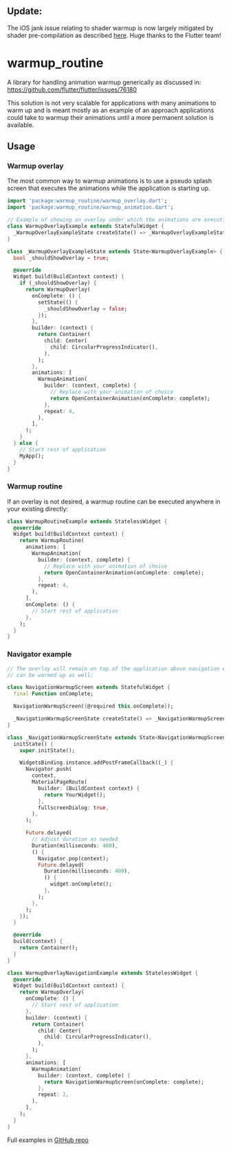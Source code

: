 ## Update:

The iOS jank issue relating to shader warmup is now largely mitigated by shader pre-compilation as described [here](https://github.com/flutter/flutter/issues/79298?fbclid=IwAR2Mmv5QnZUSRw7uDaa21unLCt-QXTv8pv3C0VBcw9iv_Mb2RX7pMhzGIQQ). Huge thanks to the Flutter team!

# warmup_routine

A library for handling animation warmup generically as discussed in: https://github.com/flutter/flutter/issues/76180

This solution is not very scalable for applications with many animations to warm up and is meant mostly as an example of an approach applications could take
to warmup their animations until a more permanent solution is available.

## Usage

### Warmup overlay

The most common way to warmup animations is to use a pseudo splash screen that executes the animations while the application is starting up.

```dart
import 'package:warmup_routine/warmup_overlay.dart';
import 'package:warmup_routine/warmup_animation.dart';

// Example of showing an overlay under which the animations are executing.
class WarmupOverlayExample extends StatefulWidget {
  _WarmupOverlayExampleState createState() => _WarmupOverlayExampleState();
}

class _WarmupOverlayExampleState extends State<WarmupOverlayExample> {
  bool _shouldShowOverlay = true;

  @override
  Widget build(BuildContext context) {
    if (_shouldShowOverlay) {
      return WarmupOverlay(
        onComplete: () {
          setState(() {
            _shouldShowOverlay = false;
          });
        },
        builder: (context) {
          return Container(
            child: Center(
              child: CircularProgressIndicator(),
            ),
          );
        },
        animations: [
          WarmupAnimation(
            builder: (context, complete) {
              // Replace with your animation of choice
              return OpenContainerAnimation(onComplete: complete);
            },
            repeat: 4,
          ),
        ],
      );
    }
  } else {
    // Start rest of application
    MyApp();
  }
}
```

### Warmup routine

If an overlay is not desired, a warmup routine can be executed anywhere in your existing directly:

```dart
class WarmupRoutineExample extends StatelessWidget {
  @override
  Widget build(BuildContext context) {
    return WarmupRoutine(
      animations: [
        WarmupAnimation(
          builder: (context, complete) {
            // Replace with your animation of choice
            return OpenContainerAnimation(onComplete: complete);
          },
          repeat: 4,
        ),
      ],
      onComplete: () {
        // Start rest of application
      },
    );
  }
}
```

### Navigator example

```dart
// The overlay will remain on top of the application above navigation events, so Navigator.push/pop
// can be warmed up as well:

class NavigationWarmupScreen extends StatefulWidget {
  final Function onComplete;

  NavigationWarmupScreen({@required this.onComplete});

  _NavigationWarmupScreenState createState() => _NavigationWarmupScreenState();
}

class _NavigationWarmupScreenState extends State<NavigationWarmupScreen> {
  initState() {
    super.initState();

    WidgetsBinding.instance.addPostFrameCallback((_) {
      Navigator.push(
        context,
        MaterialPageRoute(
          builder: (BuildContext context) {
            return YourWidget();
          },
          fullscreenDialog: true,
        ),
      );

      Future.delayed(
        // Adjust duration as needed
        Duration(milliseconds: 400),
        () {
          Navigator.pop(context);
          Future.delayed(
            Duration(milliseconds: 400),
            () {
              widget.onComplete();
            },
          );
        },
      );
    });
  }

  @override
  build(context) {
    return Container();
  }
}

class WarmupOverlayNavigationExample extends StatelessWidget {
  @override
  Widget build(BuildContext context) {
    return WarmupOverlay(
      onComplete: () {
        // Start rest of application
      },
      builder: (context) {
        return Container(
          child: Center(
            child: CircularProgressIndicator(),
          ),
        );
      },
      animations: [
        WarmupAnimation(
          builder: (context, complete) {
            return NavigationWarmupScreen(onComplete: complete);
          },
          repeat: 2,
        ),
      ],
    );
  }
}
```

Full examples in [GitHub repo](https://github.com/danReynolds/warmup_routine/blob/master/example.dart)
